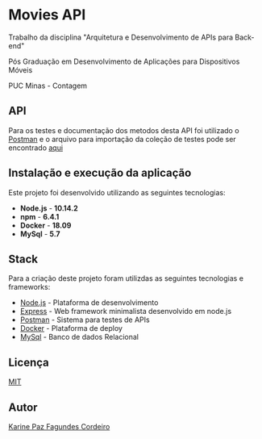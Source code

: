 # Movies API
Trabalho da disciplina "Arquitetura e Desenvolvimento de APIs para Back-end"

Pós Graduação em Desenvolvimento de Aplicações para Dispositivos Móveis

PUC Minas - Contagem

## API
Para os testes e documentação dos metodos desta API foi utilizado o [Postman] e o arquivo para importação da coleção de testes pode ser encontrado [aqui](movieapi.API.postman_collection.json)

## Instalação e execução da aplicação

Este projeto foi desenvolvido utilizando as seguintes tecnologias:
- **Node.js** - **10.14.2**
- **npm** - **6.4.1**
- **Docker** - **18.09**
- **MySql** - **5.7**

## Stack

Para a criação deste projeto foram utilizdas as seguintes tecnologias e frameworks:

- [Node.js] - Plataforma de desenvolvimento
- [Express] - Web framework minimalista desenvolvido em node.js
- [Postman] - Sistema para testes de APIs
- [Docker] - Plataforma de deploy
- [MySql] - Banco de dados Relacional

## Licença
[MIT](LICENSE)

## Autor
[Karine Paz Fagundes Cordeiro](https://github.com/kpazfagundes)


[Node.js]: <https://nodejs.org>
[Express]: <http://expressjs.com>
[Postman]: <https://www.getpostman.com/>
[Docker]: <https://www.docker.com/>
[MySql]: <https://www.mysql.com/>